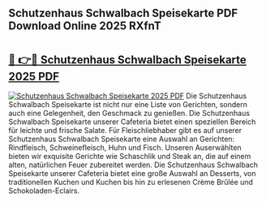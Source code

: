 ## Schutzenhaus Schwalbach Speisekarte PDF Download Online 2025 RXfnT

# <h2><a href="http://gc9cjk2.nevu.top/?p=Schutzenhaus+Schwalbach+Speisekarte">🔗 👉🔴 Schutzenhaus Schwalbach Speisekarte 2025 PDF</a></h2>

[![Schutzenhaus Schwalbach Speisekarte 2025 PDF](https://i.imgur.com/dBaPXMq.png)](http://gc9cjk2.nevu.top/?p=Schutzenhaus+Schwalbach+Speisekarte)
Die Schutzenhaus Schwalbach Speisekarte ist nicht nur eine Liste von Gerichten, sondern auch eine Gelegenheit, den Geschmack zu genießen. Die Schutzenhaus Schwalbach Speisekarte unserer Cafeteria bietet einen speziellen Bereich für leichte und frische Salate. Für Fleischliebhaber gibt es auf unserer Schutzenhaus Schwalbach Speisekarte eine Auswahl an Gerichten: Rindfleisch, Schweinefleisch, Huhn und Fisch. Unseren Auserwählten bieten wir exquisite Gerichte wie Schaschlik und Steak an, die auf einem alten, natürlichen Feuer zubereitet werden. Die Schutzenhaus Schwalbach Speisekarte unserer Cafeteria bietet eine große Auswahl an Desserts, von traditionellen Kuchen und Kuchen bis hin zu erlesenen Crème Brûlée und Schokoladen-Eclairs.
